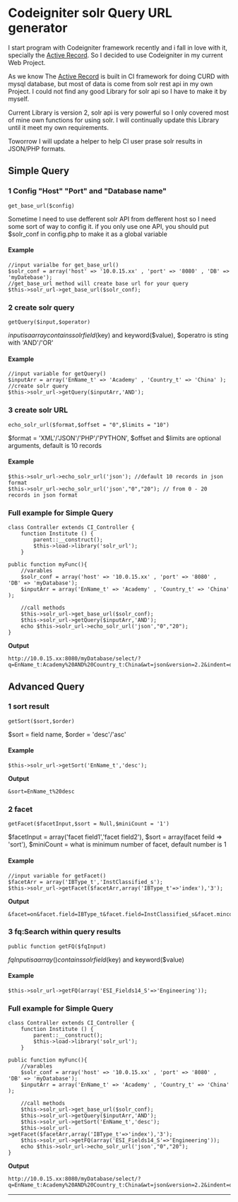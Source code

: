 # Codeigniter solr Query URL generator #

I start program with Codeigniter framework recently and i fall in love with it, specially the [Active Record]. So I decided to use Codeigniter in my current Web Project.

As we know The [Active Record] is built in CI framework for doing CURD with mysql database, but most of data is come from solr rest api in my own Project. I could not find any good Library for solr api so I have to make it by myself.

Current Library is version 2, solr api is very powerful so I only covered most of mine own functions for using solr. I will continually update this Library until it meet my own requirements.

Toworrow I will update a helper to help CI user prase solr results in JSON/PHP formats.

## Simple Query ##

### 1 Config "Host" "Port" and "Database name" ###
	get_base_url($config)
Sometime I need to use defferent solr API from defferent host so I need some sort of way to config it. if you only use one API, you should put $solr_conf in config.php to make it as a global variable
#### Example ####

	//input varialbe for get_base_url()
	$solr_conf = array('host' => '10.0.15.xx' , 'port' => '8080' , 'DB' => 'myDatebase');
	//get_base_url method will create base url for your query
	$this->solr_url->get_base_url($solr_conf);
	
	
	
### 2 create solr query ###
	getQuery($input,$operator)
$input is a array contains solr field($key) and keyword($value), $operatro is sting with 'AND'/'OR'
#### Example ####
	//input variable for getQuery()
	$inputArr = array('EnName_t' => 'Academy' , 'Country_t' => 'China' );
	//create solr query
	$this->solr_url->getQuery($inputArr,'AND');

### 3 create solr URL ###
	echo_solr_url($format,$offset = "0",$limits = "10")
$format = 'XML'/'JSON'/'PHP'/'PYTHON', $offset and $limits are optional arguments, default is 10 records
#### Example ####
	$this->solr_url->echo_solr_url('json'); //default 10 records in json format
	$this->solr_url->echo_solr_url('json',"0","20"); // from 0 - 20 records in json format

	
### Full example for Simple Query ###
	class Contraller extends CI_Controller {	
		function Institute () {
			parent::__construct();
			$this->load->library('solr_url');
		}
		
	public function myFunc(){
		//varables
		$solr_conf = array('host' => '10.0.15.xx' , 'port' => '8080' , 'DB' => 'myDatabase');
		$inputArr = array('EnName_t' => 'Academy' , 'Country_t' => 'China' );
	
		//call methods	
		$this->solr_url->get_base_url($solr_conf);
		$this->solr_url->getQuery($inputArr,'AND');
		echo $this->solr_url->echo_solr_url('json',"0","20");
	}
	
**Output**
	
	http://10.0.15.xx:8080/myDatabase/select/?q=EnName_t:Academy%20AND%20Country_t:China&wt=json&version=2.2&indent=on&start=0&rows=20

		
## Advanced Query ##

### 1 sort result ###
	getSort($sort,$order)
$sort = field name, $order = 'desc'/'asc'

#### Example ####
	
	$this->solr_url->getSort('EnName_t','desc');
**Output**

	&sort=EnName_t%20desc


### 2 facet ###
	getFacet($facetInput,$sort = Null,$miniCount = '1')
$facetInput = array('facet field1','facet field2'), $sort = array(facet feild => 'sort'), $miniCount = what is minimum number of facet, default number is 1

#### Example ####
	
	//input variable for getFacet()
	$facetArr = array('IBType_t','InstClassified_s');
	$this->solr_url->getFacet($facetArr,array('IBType_t'=>'index'),'3');

**Output**
			
	&facet=on&facet.field=IBType_t&facet.field=InstClassified_s&facet.mincount=3&fIBType_tfacet.sort=index
	
### 3 fq:Search within query results ###
	public function getFQ($fqInput)
$fqInput is a array() contains solr field($key) and keyword($value)
#### Example ####
	$this->solr_url->getFQ(array('ESI_Fields14_S'=>'Engineering'));
	
	
### Full example for Simple Query ###
	class Contraller extends CI_Controller {	
		function Institute () {
			parent::__construct();
			$this->load->library('solr_url');
		}
		
	public function myFunc(){
		//varables
		$solr_conf = array('host' => '10.0.15.xx' , 'port' => '8080' , 'DB' => 'myDatabase');
		$inputArr = array('EnName_t' => 'Academy' , 'Country_t' => 'China' );
	
		//call methods	
		$this->solr_url->get_base_url($solr_conf);
		$this->solr_url->getQuery($inputArr,'AND');
		$this->solr_url->getSort('EnName_t','desc');
		$this->solr_url->getFacet($facetArr,array('IBType_t'=>'index'),'3');
		$this->solr_url->getFQ(array('ESI_Fields14_S'=>'Engineering'));
		echo $this->solr_url->echo_solr_url('json',"0","20");
	}

**Output**
	
	http://10.0.15.xx:8080/myDatabase/select/?q=EnName_t:Academy%20AND%20Country_t:China&wt=json&version=2.2&indent=on&start=0&rows=20&sort=EnName_t%20desc&facet=on&facet.field=IBType_t&facet.field=InstClassified_s&facet.mincount=3&fIBType_tfacet.sort=index&fq=ESI_Fields14_S:Enginerring"



	
	
	
	
	
	
	
	
	
	
	
	
	
	
	


---------

[Active Record]: http://en.wikipedia.org/wiki/Active_record_pattern
[package_control]: http://wbond.net/sublime_packages/package_control
